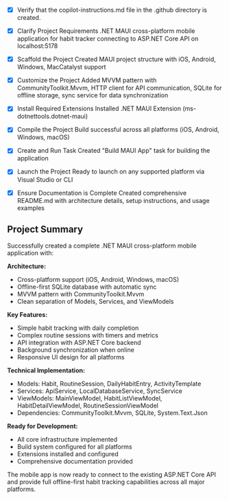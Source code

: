 <!-- Use this file to provide workspace-specific custom instructions to Copilot. For more details, visit https://code.visualstudio.com/docs/copilot/copilot-customization#_use-a-githubcopilotinstructionsmd-file -->
- [x] Verify that the copilot-instructions.md file in the .github directory is created.

- [x] Clarify Project Requirements
	.NET MAUI cross-platform mobile application for habit tracker connecting to ASP.NET Core API on localhost:5178

- [x] Scaffold the Project
	Created MAUI project structure with iOS, Android, Windows, MacCatalyst support

- [x] Customize the Project
	Added MVVM pattern with CommunityToolkit.Mvvm, HTTP client for API communication, SQLite for offline storage, sync service for data synchronization

- [x] Install Required Extensions
	Installed .NET MAUI Extension (ms-dotnettools.dotnet-maui)

- [x] Compile the Project
	Build successful across all platforms (iOS, Android, Windows, macOS)

- [x] Create and Run Task
	Created "Build MAUI App" task for building the application

- [x] Launch the Project
	Ready to launch on any supported platform via Visual Studio or CLI

- [x] Ensure Documentation is Complete
	Created comprehensive README.md with architecture details, setup instructions, and usage examples

## Project Summary

Successfully created a complete .NET MAUI cross-platform mobile application with:

**Architecture:**
- Cross-platform support (iOS, Android, Windows, macOS)
- Offline-first SQLite database with automatic sync
- MVVM pattern with CommunityToolkit.Mvvm
- Clean separation of Models, Services, and ViewModels

**Key Features:**
- Simple habit tracking with daily completion
- Complex routine sessions with timers and metrics
- API integration with ASP.NET Core backend
- Background synchronization when online
- Responsive UI design for all platforms

**Technical Implementation:**
- Models: Habit, RoutineSession, DailyHabitEntry, ActivityTemplate
- Services: ApiService, LocalDatabaseService, SyncService  
- ViewModels: MainViewModel, HabitListViewModel, HabitDetailViewModel, RoutineSessionViewModel
- Dependencies: CommunityToolkit.Mvvm, SQLite, System.Text.Json

**Ready for Development:**
- All core infrastructure implemented
- Build system configured for all platforms
- Extensions installed and configured
- Comprehensive documentation provided

The mobile app is now ready to connect to the existing ASP.NET Core API and provide full offline-first habit tracking capabilities across all major platforms.